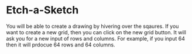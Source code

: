 # Etch-a-Sketch

You will be able to create a drawing by hivering over the sqaures.
If you want to create a new grid, then you can click on the new grid button.
It will ask you for a new input of rows and columns. 
For example, if you input 64 then it will prdocue 64 rows and 64 columns. 
